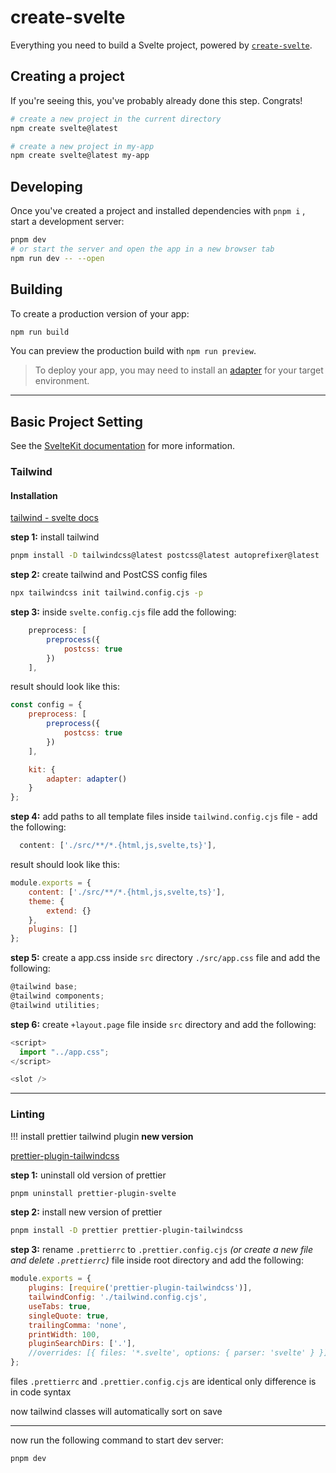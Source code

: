 # create-svelte

Everything you need to build a Svelte project, powered by [`create-svelte`](https://github.com/sveltejs/kit/tree/master/packages/create-svelte).

## Creating a project

If you're seeing this, you've probably already done this step. Congrats!

```bash
# create a new project in the current directory
npm create svelte@latest

# create a new project in my-app
npm create svelte@latest my-app
```

## Developing

Once you've created a project and installed dependencies with `pnpm i` , start a development server:

```bash
pnpm dev
# or start the server and open the app in a new browser tab
npm run dev -- --open
```

## Building

To create a production version of your app:

```bash
npm run build
```

You can preview the production build with `npm run preview`.

> To deploy your app, you may need to install an [adapter](https://kit.svelte.dev/docs/adapters) for your target environment.

---

## Basic Project Setting

See the [SvelteKit documentation](https://kit.svelte.dev/docs) for more information.

### Tailwind

#### Installation

[tailwind - svelte docs](https://tailwindcss.com/docs/guides/sveltekit)

**step 1:** install tailwind

```bash
pnpm install -D tailwindcss@latest postcss@latest autoprefixer@latest
```

**step 2:** create tailwind and PostCSS config files

```bash
npx tailwindcss init tailwind.config.cjs -p
```

**step 3:** inside `svelte.config.cjs` file add the following:

```js
	preprocess: [
		preprocess({
			postcss: true
		})
	],
```

result should look like this:

```js
const config = {
	preprocess: [
		preprocess({
			postcss: true
		})
	],

	kit: {
		adapter: adapter()
	}
};
```

**step 4:** add paths to all template files inside `tailwind.config.cjs` file - add the following:

```js
  content: ['./src/**/*.{html,js,svelte,ts}'],
```

result should look like this:

```js
module.exports = {
	content: ['./src/**/*.{html,js,svelte,ts}'],
	theme: {
		extend: {}
	},
	plugins: []
};
```

**step 5:** create a app.css inside `src` directory `./src/app.css` file and add the following:

```js
@tailwind base;
@tailwind components;
@tailwind utilities;
```

**step 6:** create `+layout.page` file inside `src` directory and add the following:


```js
<script>
  import "../app.css";
</script>

<slot />
```
---

### Linting

!!! install prettier tailwind plugin **new version**

[prettier-plugin-tailwindcss](https://github.com/tailwindlabs/prettier-plugin-tailwindcss)

**step 1:** uninstall old version of prettier
```bash
pnpm uninstall prettier-plugin-svelte
```

**step 2:** install new version of prettier
```bash
pnpm install -D prettier prettier-plugin-tailwindcss
```

**step 3:** rename `.prettierrc` to `.prettier.config.cjs` _(or create a new file and delete `.prettierrc`)_ file inside root directory and add the following:

```js
module.exports = {
	plugins: [require('prettier-plugin-tailwindcss')],
	tailwindConfig: './tailwind.config.cjs',
	useTabs: true,
	singleQuote: true,
	trailingComma: 'none',
	printWidth: 100,
	pluginSearchDirs: ['.'],
	//overrides: [{ files: '*.svelte', options: { parser: 'svelte' } }]
};

```
files `.prettierrc` and `.prettier.config.cjs` are identical only difference is in code syntax

now tailwind classes will automatically sort on save

---
<!-- **step 7:** create `+global.css` file inside `src` directory and add the following:

```js
@tailwind base;
@tailwind components;
@tailwind utilities;
``` -->

now run the following command to start dev server:

```bash
pnpm dev
```

